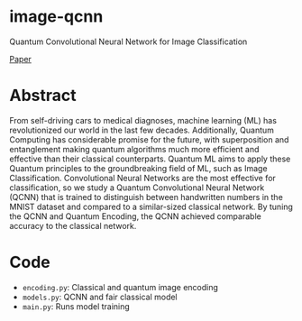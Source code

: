 # image-qcnn
Quantum Convolutional Neural Network for Image Classification

[Paper](https://research-archive.org/index.php/rars/preprint/view/30)

# Abstract
From self-driving cars to medical diagnoses, machine learning (ML) has revolutionized our world in the last few decades. Additionally, Quantum Computing has considerable promise for the future, with superposition and entanglement making quantum algorithms much more efficient and effective than their classical counterparts. Quantum ML aims to apply these Quantum principles to the groundbreaking field of ML, such as Image Classification. Convolutional Neural Networks are the most effective for classification, so we study a Quantum Convolutional Neural Network (QCNN) that is trained to distinguish between handwritten numbers in the MNIST dataset and compared to a similar-sized classical network. By tuning the QCNN and Quantum Encoding, the QCNN achieved comparable accuracy to the classical network.

# Code
- `encoding.py`: Classical and quantum image encoding
- `models.py`: QCNN and fair classical model
- `main.py`: Runs model training
